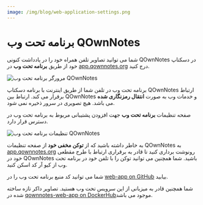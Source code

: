 ```yaml
---
image: /img/blog/web-application-settings.png
---
```


# برنامه تحت وب QOwnNotes

شما می توانید تصاویر تلفن همراه خود را در یادداشت کنونی QOwnNotes در دسکتاپ خود از طریق **برنامه تحت وب** در [app.qownnotes.org](https://app.qownnotes.org/) درج کنید.

![مرورگر برنامه تحت وب QOwnNotes](/img/blog/web-application-browser.png "تصاویر تلفن همراه خود را به QOwnNote در دسکتاپ ارسال کنید")

برنامه تحت وب در تلفن شما از طریق اینترنت با برنامه دسکتاپ QOwnNotes ارتباط برقرار می کند. ارتباط بین QOwnNotes و خدمات وب به صورت **انتقال رمزنگاری شده** می باشد. هیچ تصویری در سرور ذخیره نمی شود.

صفحه تنظیمات **برنامه تحت وب** جهت افزودن پشتیبانی مربوط به برنامه تحت وب در دسترس قرار دارد.

![تنظیمات برنامه تحت وب QOwnNotes](/img/blog/web-application-settings.png "ارتباط راه اندازی با برنامه تحت وب")

به خاطر داشته باشید که از **توکن مخفی خود** از صفحه تنظیمات QOwnNotes به [app.qownnotes.org](https://app.qownnotes.org/) رونوشت برداری کنید تا قادر به برقراری ارتباط با طرح مقطعی خود در QOwnNotes باشید. شما همچنین می توانید توکن را با تلفن خود در برنامه تحت وب از کیو آر کد اسکن کنید.

شما می توانید کد منبع برنامه تحت وب را در [web-app on GitHub](https://github.com/qownnotes/web-app) بیابید.

شما همچنین قادر به میزبانی از این سرویس تحت وب هستید. تصاویر داکر تازه ساخته شده در [qownnotes-web-app on DockerHub](https://hub.docker.com/repository/docker/pbeke/qownnotes-web-app)موجود می باشد.
